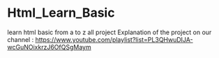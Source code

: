# Html_Learn_Basic
learn html basic from a to z all project Explanation of the project on our channel : https://www.youtube.com/playlist?list=PL3QHwuDIJA-wcGuNOixkrzJ6OfQSgMaym
